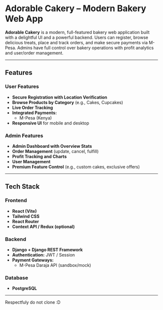 # Adorable Cakery – Modern Bakery Web App

**Adorable Cakery** is a modern, full-featured bakery web application built with a delightful UI and a powerful backend. Users can register, browse delicious treats, place and track orders, and make secure payments via M-Pesa. Admins have full control over bakery operations with profit analytics and user/order management.

---

## Features

### User Features
- **Secure Registration with Location Verification**
- **Browse Products by Category** (e.g., Cakes, Cupcakes)
- **Live Order Tracking**
- **Integrated Payments:**
  -  M-Pesa (Kenya)
- **Responsive UI** for mobile and desktop

### Admin Features
- **Admin Dashboard with Overview Stats**
- **Order Management** (update, cancel, fulfill)
- **Profit Tracking and Charts**
- **User Management**
- **Premium Feature Control** (e.g., custom cakes, exclusive offers)

---

## Tech Stack

### Frontend
- **React (Vite)**
- **Tailwind CSS**
- **React Router**
- **Context API / Redux (optional)**

### Backend
- **Django + Django REST Framework**
- **Authentication:** JWT / Session
- **Payment Gateways:**
  - M-Pesa Daraja API (sandbox/mock)

### Database
- **PostgreSQL**

---

Respectfuly do not clone :D
